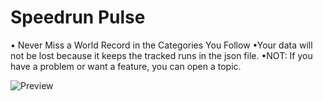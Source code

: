 # Speedrun Pulse
• Never Miss a World Record in the Categories You Follow
•Your data will not be lost because it keeps the tracked runs in the json file.
•NOT: If you have a problem or want a feature, you can open a topic.

![Preview](https://github.com/user-attachments/assets/355ed986-6888-427e-a0fe-fd2619af2098)



